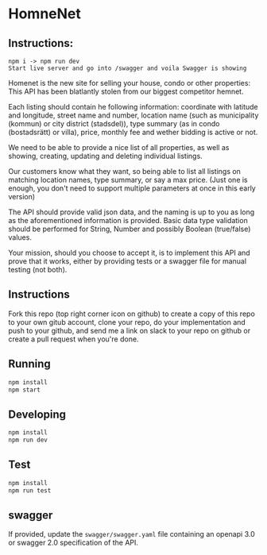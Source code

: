 # HomneNet

## Instructions:
```
npm i -> npm run dev
Start live server and go into /swagger and voila Swagger is showing
```


Homenet is the new site for selling your house, condo or other properties:
This API has been blatlantly stolen from our biggest competitor hemnet.

Each listing should contain he following information: coordinate with latitude and longitude, street name and number, location name (such as municipality (kommun) or city district (stadsdel)), type summary (as in condo (bostadsrätt) or villa), price, monthly fee and wether bidding is active or not.

We need to be able to provide a nice list of all properties, as well as showing, creating, updating and deleting individual listings.

Our customers know what they want, so being able to list all listings on matching location names, type summary, or say a max price. (Just one is enough, you don't need to support multiple parameters at once in this early version)

The API should provide valid json data, and the naming is up to you as long as the aforementioned information is provided. Basic data type validation should be performed for String, Number and possibly Boolean (true/false) values.

Your mission, should you choose to accept it, is to implement this API and prove that it works, either by providing tests or a swagger file for manual testing (not both).

## Instructions

Fork this repo (top right corner icon on github) to create a copy of this repo to your own gitub account, clone your repo, do your implementation and push to your github, and send me a link on slack to your repo on github or create a pull request when you're done.

## Running

```sh
npm install
npm start
```

## Developing

```sh
npm install
npm run dev
```

## Test

```sh
npm install
npm run test
```

## swagger

If provided, update the `swagger/swagger.yaml` file containing an openapi 3.0 or swagger 2.0 specification of the API.
